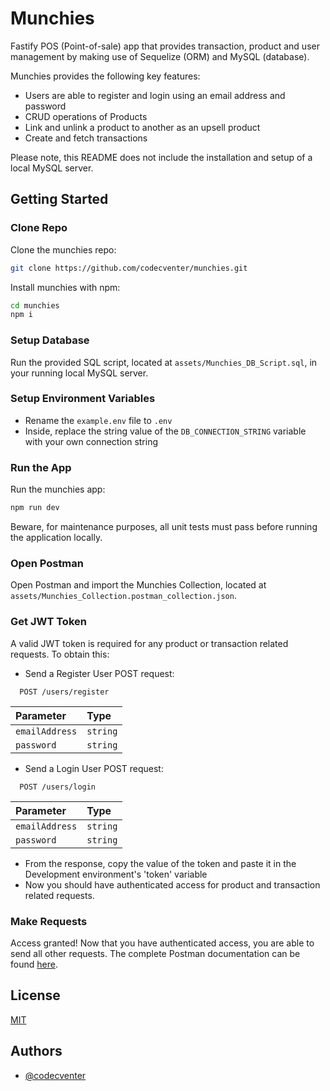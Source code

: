 # Munchies

Fastify POS (Point-of-sale) app that provides transaction, product and user management by making use of Sequelize (ORM) and MySQL (database).

Munchies provides the following key features:

- Users are able to register and login using an email address and password
- CRUD operations of Products
- Link and unlink a product to another as an upsell product
- Create and fetch transactions

Please note, this README does not include the installation and setup of a local MySQL server.

## Getting Started

### Clone Repo

Clone the munchies repo:

```bash
git clone https://github.com/codecventer/munchies.git
```

Install munchies with npm:

```bash
cd munchies
npm i
```

### Setup Database

Run the provided SQL script, located at ```assets/Munchies_DB_Script.sql```, in your running local MySQL server.

### Setup Environment Variables

- Rename the ```example.env``` file to ```.env```
- Inside, replace the string value of the ```DB_CONNECTION_STRING``` variable with your own connection string

### Run the App

Run the munchies app:

```bash
npm run dev
```

Beware, for maintenance purposes, all unit tests must pass before running the application locally.

### Open Postman

Open Postman and import the Munchies Collection, located at ```assets/Munchies_Collection.postman_collection.json```.

### Get JWT Token

A valid JWT token is required for any product or transaction related requests. To obtain this:

- Send a Register User POST request:

```http
  POST /users/register
```

| Parameter | Type     |
| :-------- | :------- |
| `emailAddress` | `string` |
| `password` | `string` |

- Send a Login User POST request:

```http
  POST /users/login
```

| Parameter | Type     |
| :-------- | :------- |
| `emailAddress` | `string` |
| `password` | `string` |

- From the response, copy the value of the token and paste it in the Development environment's 'token' variable
- Now you should have authenticated access for product and transaction related requests.

### Make Requests

Access granted! Now that you have authenticated access, you are able to send all other requests. The complete Postman documentation can be found [here](https://documenter.getpostman.com/view/34659780/2sA3duFshm).

## License

[MIT](https://choosealicense.com/licenses/mit/)

## Authors

- [@codecventer](https://www.github.com/codecventer)
